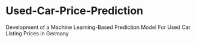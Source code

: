 # Used-Car-Price-Prediction
Development of a Machine Learning-Based Prediction Model For Used Car Listing Prices in Germany
